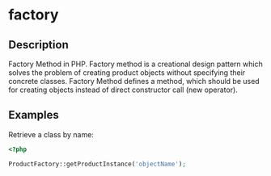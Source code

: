 # factory

## Description
Factory Method in PHP. Factory method is a creational design pattern which solves the problem of creating product objects without specifying their concrete classes. Factory Method defines a method, which should be used for creating objects instead of direct constructor call (new operator).


## Examples

Retrieve a class by name:
```php
<?php

ProductFactory::getProductInstance('objectName');
```
